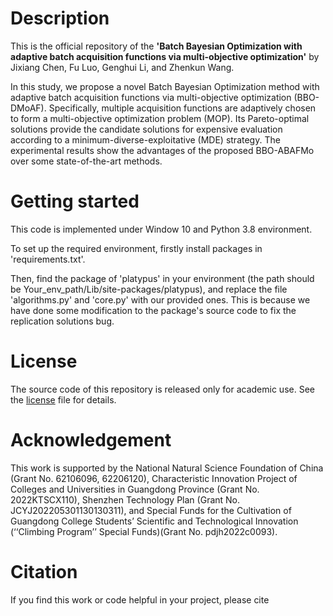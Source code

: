 # Description

This is the official repository of the **'Batch Bayesian Optimization with adaptive batch acquisition functions via multi-objective optimization'** by Jixiang Chen, Fu Luo, Genghui Li, and Zhenkun Wang.

In this study, we propose a novel Batch Bayesian Optimization method with adaptive batch acquisition functions via multi-objective optimization (BBO-DMoAF). Specifically, multiple acquisition functions are adaptively chosen to form a multi-objective optimization problem (MOP). Its Pareto-optimal solutions provide the candidate solutions for expensive evaluation according to a minimum-diverse-exploitative (MDE) strategy. The experimental results show the advantages of the proposed BBO-ABAFMo over some state-of-the-art methods.

# Getting started

This code is implemented under Window 10 and Python 3.8 environment.

To set up the required environment, firstly install packages in 'requirements.txt'.

Then, find the package of 'platypus' in your environment (the path should be Your_env_path/Lib/site-packages/platypus), and replace the file 'algorithms.py' and 'core.py' with our provided ones. This is because we have done some modification to the package's source code to fix the replication solutions bug.

# License

The source code of this repository is released only for academic use. See the [license](LICENSE) file for details.

# Acknowledgement

This work is supported by the National Natural Science Foundation of China (Grant No. 62106096, 62206120), Characteristic Innovation Project of Colleges and Universities in Guangdong Province (Grant No. 2022KTSCX110), Shenzhen Technology Plan (Grant No. JCYJ202205301130130311), and Special Funds for the Cultivation of Guangdong College Students’ Scientific and Technological Innovation (‘‘Climbing Program’’ Special Funds)(Grant No. pdjh2022c0093).

# Citation

If you find this work or code helpful in your project, please cite

```

```

